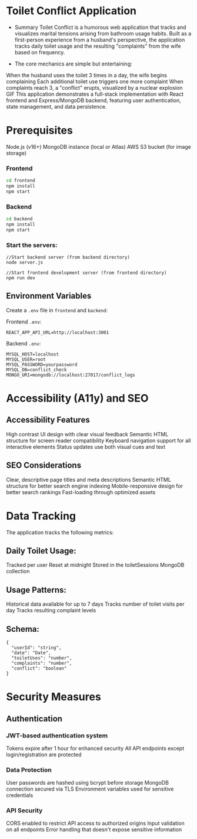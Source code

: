 
# Toilet Conflict Application
- Summary
Toilet Conflict is a humorous web application that tracks and visualizes marital tensions arising from bathroom usage habits. Built as a first-person experience from a husband's perspective, the application tracks daily toilet usage and the resulting "complaints" from the wife based on frequency.

- The core mechanics are simple but entertaining:

When the husband uses the toilet 3 times in a day, the wife begins complaining
Each additional toilet use triggers one more complaint
When complaints reach 3, a "conflict" erupts, visualized by a nuclear explosion GIF
This application demonstrates a full-stack implementation with React frontend and Express/MongoDB backend, featuring user authentication, state management, and data persistence.


# Prerequisites

Node.js (v16+)
MongoDB instance (local or Atlas)
AWS S3 bucket (for image storage)

### Frontend
```sh
cd frontend
npm install
npm start
```

### Backend
```sh
cd backend
npm install
npm start
```

### Start the servers:
```
//Start backend server (from backend directory)
node server.js

//Start frontend development server (from frontend directory)
npm run dev
```


## Environment Variables

Create a `.env` file in `frontend` and `backend`:

Frontend `.env`:
```
REACT_APP_API_URL=http://localhost:3001
```

Backend `.env`:
```
MYSQL_HOST=localhost
MYSQL_USER=root
MYSQL_PASSWORD=yourpassword
MYSQL_DB=conflict_check
MONGO_URI=mongodb://localhost:27017/conflict_logs
```
# Accessibility (A11y) and SEO
## Accessibility Features
High contrast UI design with clear visual feedback
Semantic HTML structure for screen reader compatibility
Keyboard navigation support for all interactive elements
Status updates use both visual cues and text
## SEO Considerations
Clear, descriptive page titles and meta descriptions
Semantic HTML structure for better search engine indexing
Mobile-responsive design for better search rankings
Fast-loading through optimized assets

# Data Tracking
The application tracks the following metrics:

## Daily Toilet Usage:
Tracked per user
Reset at midnight
Stored in the toiletSessions MongoDB collection

## Usage Patterns:
Historical data available for up to 7 days
Tracks number of toilet visits per day
Tracks resulting complaint levels

## Schema:
```
{
  "userId": "string",
  "date": "Date",
  "toiletUses": "number",
  "complaints": "number",
  "conflict": "boolean"
}
```

# Security Measures

## Authentication
### JWT-based authentication system
Tokens expire after 1 hour for enhanced security
All API endpoints except login/registration are protected

### Data Protection
User passwords are hashed using bcrypt before storage
MongoDB connection secured via TLS
Environment variables used for sensitive credentials

### API Security
CORS enabled to restrict API access to authorized origins
Input validation on all endpoints
Error handling that doesn't expose sensitive information